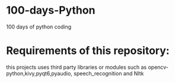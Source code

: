 # 100-days-Python
100 days of python coding

# Requirements of this repository:
this projects uses third party libraries or modules such as
opencv-python,kivy,pyqt6,pyaudio, speech_recognition and
Nltk
